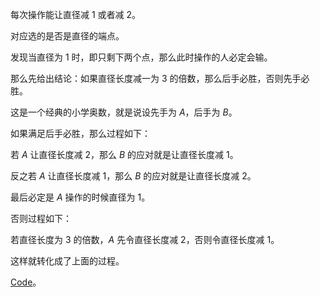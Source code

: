 每次操作能让直径减 $1$ 或者减 $2$。

对应选的是否是直径的端点。

发现当直径为 $1$ 时，即只剩下两个点，那么此时操作的人必定会输。

那么先给出结论：如果直径长度减一为 $3$ 的倍数，那么后手必胜，否则先手必胜。

这是一个经典的小学奥数，就是说设先手为 $A$，后手为 $B$。

如果满足后手必胜，那么过程如下：

若 $A$ 让直径长度减 $2$，那么 $B$ 的应对就是让直径长度减 $1$。

反之若 $A$ 让直径长度减 $1$，那么 $B$ 的应对就是让直径长度减 $2$。

最后必定是 $A$ 操作的时候直径为 $1$。

否则过程如下：

若直径长度为 $3$ 的倍数，$A$ 先令直径长度减 $2$，否则令直径长度减 $1$。

这样就转化成了上面的过程。

[Code](https://atcoder.jp/contests/agc033/submissions/31279765)。